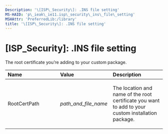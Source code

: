 ```yaml
---
Description: '\[ISP\_Security\]: .INS file setting'
MS-HAID: 'p\_ieak\_ie11.isp\_security\_ins\_file\_setting'
MSHAttr: 'PreferredLib:/library'
title: '\[ISP\_Security\]: .INS file setting'
---
```


# \[ISP\_Security\]: .INS file setting


The root certificate you’re adding to your custom package.

<table>
<colgroup>
<col width="33%" />
<col width="33%" />
<col width="33%" />
</colgroup>
<thead>
<tr class="header">
<th align="left">Name</th>
<th align="left">Value</th>
<th align="left">Description</th>
</tr>
</thead>
<tbody>
<tr class="odd">
<td align="left"><p>RootCertPath</p></td>
<td align="left"><p><em>path_and_file_name</em></p></td>
<td align="left"><p>The location and name of the root certificate you want to add to your custom installation package.</p></td>
</tr>
</tbody>
</table>

 

 

 



